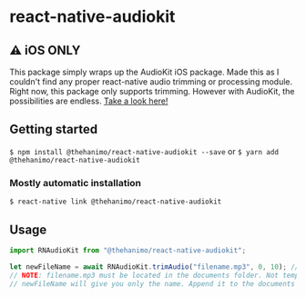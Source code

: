 # react-native-audiokit

## ⚠️ iOS ONLY

This package simply wraps up the AudioKit iOS package. Made this as I couldn't find any proper react-native audio trimming or processing module. Right now, this package only supports trimming. However with AudioKit, the possibilities are endless. [Take a look here!](http://audiokit.io/)

## Getting started

`$ npm install @thehanimo/react-native-audiokit --save`
or
`$ yarn add @thehanimo/react-native-audiokit`

### Mostly automatic installation

`$ react-native link @thehanimo/react-native-audiokit`

## Usage

```javascript
import RNAudioKit from "@thehanimo/react-native-audiokit";

let newFileName = await RNAudioKit.trimAudio("filename.mp3", 0, 10); // 0 - start sec, 10 - end sec.
// NOTE: filename.mp3 must be located in the documents folder. Not temp.
// newFileName will give you only the name. Append it to the documents directory path.
```

